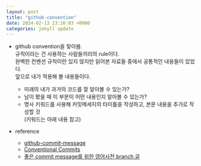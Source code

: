 ```yaml
---
layout: post
title: "github-convention"
date: 2024-02-13 13:16:03 +0900
categories: jekyll update
---
```


- github convention을 찾아봄. <br>
  규칙이라는 건 사용하는 사람들끼리의 rule이다.<br>
  완벽한 컨벤션 규칙이란 있지 않지만 읽어본 자료들 중에서 공통적인 내용들이 있었다.<br>
  앞으로 내가 적용해 볼 내용들이다.

  - 미래의 내가 과거의 코드를 잘 알아볼 수 있는가?
  - 남이 봤을 때 이 부분이 어떤 내용인지 알아볼 수 있는가?
  - 명사 키워드를 사용해 커밋메세지의 타이틀을 작성하고, 본문 내용을 추가로 작성할 것<br>
    (키워드는 아래 내용 참고)
    <br>

- reference
  - <a href='https://github.com/joelparkerhenderson/git-commit-message'>github-commit-message</a>
  - <a href='https://www.notion.so/fun-blog/33dc66dbb45f4dedba77df11f51890eb?v=f1077250abc347f08cd5c49a7b75bbf4&p=aad4f131cce04e81a1d2a39468422e2d&pm=s'>Conventional Commits</a>
  - <a href='https://www.notion.so/fun-blog/33dc66dbb45f4dedba77df11f51890eb?v=f1077250abc347f08cd5c49a7b75bbf4&p=aad4f131cce04e81a1d2a39468422e2d&pm=s'>좋은 commit message를 위한 영어사전 branch 글</a>
